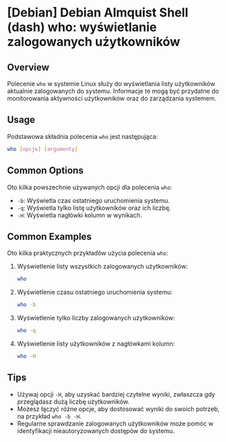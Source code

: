 # [Debian] Debian Almquist Shell (dash) who: wyświetlanie zalogowanych użytkowników

## Overview
Polecenie `who` w systemie Linux służy do wyświetlania listy użytkowników aktualnie zalogowanych do systemu. Informacje te mogą być przydatne do monitorowania aktywności użytkowników oraz do zarządzania systemem.

## Usage
Podstawowa składnia polecenia `who` jest następująca:

```bash
who [opcje] [argumenty]
```

## Common Options
Oto kilka powszechnie używanych opcji dla polecenia `who`:

- `-b`: Wyświetla czas ostatniego uruchomienia systemu.
- `-q`: Wyświetla tylko listę użytkowników oraz ich liczbę.
- `-H`: Wyświetla nagłówki kolumn w wynikach.

## Common Examples
Oto kilka praktycznych przykładów użycia polecenia `who`:

1. Wyświetlenie listy wszystkich zalogowanych użytkowników:
   ```bash
   who
   ```

2. Wyświetlenie czasu ostatniego uruchomienia systemu:
   ```bash
   who -b
   ```

3. Wyświetlenie tylko liczby zalogowanych użytkowników:
   ```bash
   who -q
   ```

4. Wyświetlenie listy użytkowników z nagłówkami kolumn:
   ```bash
   who -H
   ```

## Tips
- Używaj opcji `-H`, aby uzyskać bardziej czytelne wyniki, zwłaszcza gdy przeglądasz dużą liczbę użytkowników.
- Możesz łączyć różne opcje, aby dostosować wyniki do swoich potrzeb, na przykład `who -b -H`.
- Regularne sprawdzanie zalogowanych użytkowników może pomóc w identyfikacji nieautoryzowanych dostępów do systemu.